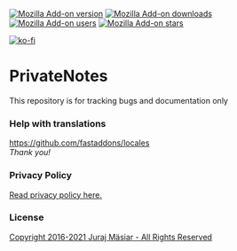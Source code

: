 [![Mozilla Add-on version](https://img.shields.io/amo/v/private_notes.svg)](https://addons.mozilla.org/addon/private_notes/?src=external-github-shield-downloads)
[![Mozilla Add-on downloads](https://img.shields.io/amo/d/private_notes.svg)](https://addons.mozilla.org/addon/private_notes/?src=external-github-shield-downloads)
[![Mozilla Add-on users](https://img.shields.io/amo/users/private_notes.svg)](https://addons.mozilla.org/addon/private_notes/statistics/)
[![Mozilla Add-on stars](https://img.shields.io/amo/stars/private_notes.svg)](https://addons.mozilla.org/addon/private_notes/reviews/)

[![ko-fi](https://www.ko-fi.com/img/githubbutton_sm.svg)](https://ko-fi.com/fastaddons)

# PrivateNotes
This repository is for tracking bugs and documentation only

### Help with translations
https://github.com/fastaddons/locales  
*Thank you!*

### Privacy Policy
[Read privacy policy here.](PRIVACY_POLICY.md)

### License
[Copyright 2016-2021 Juraj Mäsiar - All Rights Reserved](LICENSE)
